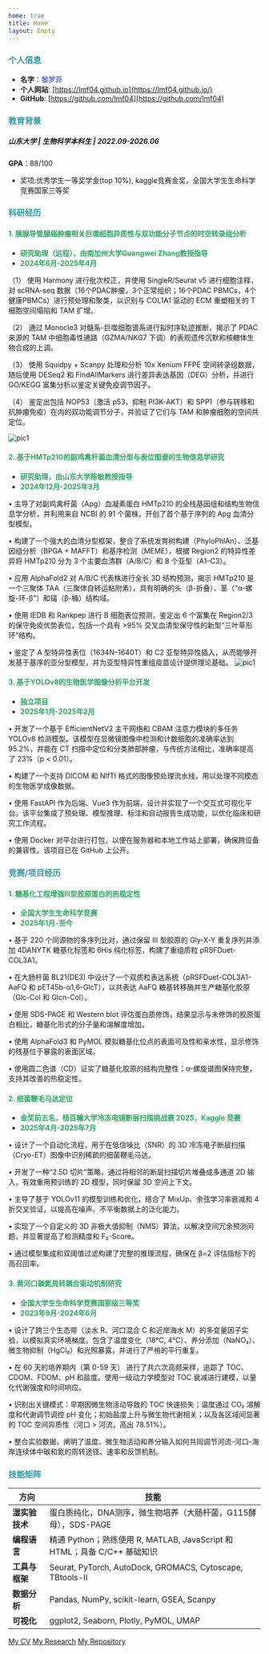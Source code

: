 ```yaml
---
home: true
title: Home
layout: Empty
---
```



### <span style="color: #2e99a7ff;">**个人信息**</span>
* **名字**：<span style="color: #6c7bc0ff;">**黎梦菲**</span>
* **个人网站**: [https://lmf04.github.io](https://lmf04.github.io/)
* **GitHub**: [https://github.com/lmf04](https://github.com/lmf04)


### <span style="color: #2e99a7ff;">**教育背景**</span>
##### **山东大学** | 生物科学本科生 | 2022.09-2026.06 <br>
**GPA**：88/100 <br>
* 奖项:优秀学生一等奖学金(top 10%), kaggle竞赛金奖，全国大学生生命科学竞赛国家三等奖


### <span style="color: #2e99a7ff;">**科研经历**</span>
#### <span style="color: #2ea760ff;">**1. 胰腺导管腺癌肿瘤相关巨噬细胞异质性与双功能分子节点的时空转录组分析**</span>
* <span style="color: #2ea760ff;">**研究助理（远程），由南加州大学Guangwei Zhang教授指导**</span>
* <span style="color: #2ea760ff;">**2024年6月-2025年4月**</span>

（1） 使用 Harmony 进行批次校正，并使用 SingleR/Seurat v5 进行细胞注释，对 scRNA-seq 数据（16个PDAC肿瘤，3个正常组织；16个PDAC PBMCs，4个健康PBMCs）进行预处理和聚类，以识别与 COL1A1 驱动的 ECM 重塑相关的 T 细胞空间塌陷和 TAM 扩增。

（2） 通过 Monocle3 对髓系-巨噬细胞谱系进行拟时序轨迹推断，揭示了 PDAC 来源的 TAM 中细胞毒性通路（GZMA/NKG7 下调）的表观遗传沉默和核糖体生物合成的上调。

（3） 使用 Squidpy + Scanpy 处理和分析 10x Xenium FFPE 空间转录组数据，随后使用 DESeq2 和 FindAllMarkers 进行差异表达基因（DEG）分析，并进行 GO/KEGG 富集分析以鉴定关键免疫调节因子。

（4） 鉴定出包括 NOP53（激活 p53，抑制 PI3K-AKT）和 SPP1（参与转移和抗肿瘤免疫）在内的双功能调节分子，并验证了它们与 TAM 和肿瘤细胞的空间共定位。

![pic1](../../docs/.vuepress/public/images/zh01.png)

#### <span style="color: #2ea760ff;">**2. 基于HMTp210的副鸡禽杆菌血清分型与表位图谱的生物信息学研究**</span>
* <span style="color: #2ea760ff;">**研究助理，由山东大学陈敏教授指导**</span>
* <span style="color: #2ea760ff;">**2024年12月-2025年3月**</span>
  
• 主导了对副鸡禽杆菌（Apg）血凝素蛋白 HMTp210 的全栈基因组和结构生物信息学分析，并利用来自 NCBI 的 91 个菌株，开创了首个基于序列的 Apg 血清分型模型。

• 构建了一个强大的血清分型框架，整合了系统发育树构建（PhyloPhlAn）、泛基因组分析（BPGA + MAFFT）和基序检测（MEME），根据 Region2 的特异性差异将 HMTp210 分为 3 个主要血清群（A/B/C）和 8 个亚型（A1–C3）。

• 应用 AlphaFold2 对 A/B/C 代表株进行全长 3D 结构预测，揭示 HMTp210 是一个三聚体 TAA（三聚体自转运粘附素），具有明确的头（β-折叠）、茎（“α-螺旋-环-β”）和锚（β-桶）结构域。

• 使用 IEDB 和 Rankpep 进行 B 细胞表位预测，鉴定出 6 个富集在 Region2/3 的保守免疫优势表位，包括一个具有 >95% 交叉血清型保守性的新型“三叶草形环”结构。

• 鉴定了 A 型特异性表位（1634N–1640T）和 C2 亚型特异性插入，从而能够开发基于基序的亚分型模型，并为亚型特异性重组疫苗设计提供理论基础。
![pic1](../../docs/.vuepress/public/images/zh02.png)

#### <span style="color: #2ea760ff;">**3. 基于YOLOv8的生物医学图像分析平台开发**</span>
* <span style="color: #2ea760ff;">**独立项目**</span>
* <span style="color: #2ea760ff;">**2025年1月-2025年2月**</span>
  
• 开发了一个基于 EfficientNetV2 主干网络和 CBAM 注意力模块的多任务 YOLOv8 检测模型。该模型在显微镜图像中检测和计数细胞的准确率达到 95.2%，并能在 CT 扫描中定位和分类肺部肿瘤，与传统方法相比，准确率提高了 23%（p < 0.01）。

• 构建了一个支持 DICOM 和 NIfTI 格式的图像预处理流水线，用以处理不同模态的生物医学成像数据。

• 使用 FastAPI 作为后端、Vue3 作为前端，设计并实现了一个交互式可视化平台。该平台集成了预处理、模型推理、标注和自动报告生成功能，以优化临床和研究工作流程。

• 使用 Docker 对平台进行打包，以便在服务器和本地工作站上部署，确保跨设备的兼容性。该项目已在 GitHub 上公开。

### <span style="color: #2e99a7ff;">**竞赛/项目经历**</span>
#### <span style="color: #2ea760ff;">**1. 糖基化工程增强III型胶原蛋白的热稳定性**</span>
* <span style="color: #2ea760ff;">**全国大学生生命科学竞赛**</span>
* <span style="color: #2ea760ff;">**2025年1月-至今**</span>
  
• 基于 220 个同源物的多序列比对，通过保留 III 型胶原的 Gly-X-Y 重复序列并添加 4DANYTK 糖基化标签和 6His 纯化标签，构建了重组质粒 pRSFDuet-COL3A1。

• 在大肠杆菌 BL21(DE3) 中设计了一个双质粒表达系统（pRSFDuet-COL3A1-AaFQ 和 pET45b-α1,6-GlcT），以共表达 AaFQ 糖基转移酶并生产糖基化胶原（Glc-Col 和 Glcn-Col）。

• 使用 SDS-PAGE 和 Western blot 评估蛋白质修饰，结果显示与未修饰的胶原蛋白相比，糖基化形式的分子量和溶解度增加。

• 使用 AlphaFold3 和 PyMOL 模拟糖基化位点的表面可及性和亲水性，显示修饰的残基位于暴露的表面区域。

• 使用圆二色谱（CD）证实了糖基化胶原的结构完整性；α-螺旋谱图保持完整，支持其改善的热稳定性。

#### <span style="color: #2ea760ff;">**2. 细菌鞭毛马达定位**</span>
* <span style="color: #2ea760ff;">**金奖前五名，杨百翰大学冷冻电镜断层扫描挑战赛 2025，Kaggle 竞赛**</span>
* <span style="color: #2ea760ff;">**2025年4月-2025年7月**</span>
  
• 设计了一个自动化流程，用于在低信噪比（SNR）的 3D 冷冻电子断层扫描（Cryo-ET）图像中识别稀疏的细菌鞭毛马达。

• 开发了一种“2.5D 切片”策略，通过将相邻的断层扫描切片堆叠成多通道 2D 输入，有效重用预训练的 2D 模型，同时保留 3D 空间上下文。

• 主导了基于 YOLOv11 的模型训练和优化，结合了 MixUp、余弦学习率衰减和 4 折交叉验证，以提高在噪声、不平衡数据上的泛化能力。

• 实现了一个自定义的 3D 非极大值抑制（NMS）算法，以解决空间冗余预测问题，并显著提高了检测精度和 F₂-Score。

• 通过模型集成和双阈值过滤构建了完整的推理流程，确保在 β=2 评估指标下的高召回率。

#### <span style="color: #2ea760ff;">**3. 黄河口碳氮周转耦合驱动机制研究**</span>
* <span style="color: #2ea760ff;">**全国大学生生命科学竞赛国家级三等奖**</span>
* <span style="color: #2ea760ff;">**2023年9月-2024年6月**</span>
  
• 设计了跨三个生态带（淡水 R、河口混合 C 和近岸海水 M）的多变量因子实验，以模拟真实环境梯度。包含了温度变化（18°C, 4°C）、养分添加（NaNO₃）、微生物抑制（HgCl₂）和光照暴露，并进行了严格的平行重复。

• 在 60 天的培养期内（第 0-59 天） 进行了共六次高频采样，追踪了 TOC、CDOM、FDOM、pH 和盐度。使用一级动力学模型对 TOC 衰减进行建模，以量化代谢强度和时间响应。

• 识别出关键模式：早期因微生物活动导致的 TOC 快速损失；温度通过 CO₂ 溶解度和代谢调节调控 pH 变化；初始盐度上升与微生物代谢相关；以及各区域间显著的 TOC 空间异质性（河口 > 河流，高出 78.51%）。

• 整合实验数据，阐明了温度、微生物活动和养分输入如何共同调节河流-河口-海岸连续体中碳和氮的周转途径、速率和反馈机制。

### <span style="color: #2e99a7ff;">**技能矩阵**</span>
|方向|技能|
|---|---|
|**湿实验技术**|蛋白质纯化，DNA测序，微生物培养（大肠杆菌，G115酵母），SDS-PAGE|
|**编程语言**|精通 Python；熟练使用 R, MATLAB, JavaScript 和 HTML；具备 C/C++ 基础知识|
|**工具与框架**|Seurat, PyTorch, AutoDock, GROMACS, Cytoscape, TBtools-II|
|**数据分析**|Pandas, NumPy, scikit-learn, GSEA, Scanpy|
| **可视化**|ggplot2, Seaborn, Plotly, PyMOL, UMAP|


<div class="flex-around nav-bot">
<a href="/zh/cv">My CV</a>
<a href="/zh/researchList/">My Research</a>
<a href="/zh/repositoryList/">My Repository</a>
</div>
